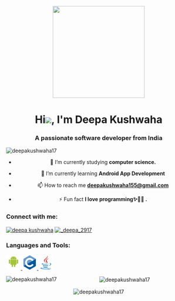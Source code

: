 <div align="center">
<img src="https://i.pinimg.com/originals/9a/68/71/9a68716efc331fcc84e3a4ce5f23d18d.png" height="250px" width="250px"/>
<h1 align="center">Hi<img src="https://raw.githubusercontent.com/MartinHeinz/MartinHeinz/master/wave.gif" width="30px">, I'm Deepa Kushwaha</h1>
<h3 align="center">A passionate software developer from India</h3>


<p align="left"> <img src="https://komarev.com/ghpvc/?username=deepakushwaha17&label=Profile%20views&color=0e75b6&style=flat" alt="deepakushwaha17" /> </p>

- 🔭 I’m currently studying **computer science.**

- 🌱 I’m currently learning **Android App Development**

- 📫 How to reach me **deepakushwaha155@gmail.com**

- ⚡ Fun fact **I love programming✨👩‍💻 .**

<h3 align="left">Connect with me:</h3>
<p align="left">
<a href="https://linkedin.com/in/deepa kushwaha" target="blank"><img align="center" src="https://raw.githubusercontent.com/rahuldkjain/github-profile-readme-generator/master/src/images/icons/Social/linked-in-alt.svg" alt="deepa kushwaha" height="30" width="40" /></a>
<a href="https://instagram.com/_deepa_2917" target="blank"><img align="center" src="https://raw.githubusercontent.com/rahuldkjain/github-profile-readme-generator/master/src/images/icons/Social/instagram.svg" alt="_deepa_2917" height="30" width="40" /></a>
</p>

<h3 align="left">Languages and Tools:</h3>
<p align="left"> <a href="https://developer.android.com" target="_blank" rel="noreferrer"> <img src="https://raw.githubusercontent.com/devicons/devicon/master/icons/android/android-original-wordmark.svg" alt="android" width="40" height="40"/> </a> <a href="https://www.cprogramming.com/" target="_blank" rel="noreferrer"> <img src="https://raw.githubusercontent.com/devicons/devicon/master/icons/c/c-original.svg" alt="c" width="40" height="40"/> </a> <a href="https://www.java.com" target="_blank" rel="noreferrer"> <img src="https://raw.githubusercontent.com/devicons/devicon/master/icons/java/java-original.svg" alt="java" width="40" height="40"/> </a> </p>

<p><img align="left" src="https://github-readme-stats.vercel.app/api/top-langs?username=deepakushwaha17&show_icons=true&locale=en&layout=compact" alt="deepakushwaha17" /></p>

<p>&nbsp;<img align="center" src="https://github-readme-stats.vercel.app/api?username=deepakushwaha17&show_icons=true&locale=en" alt="deepakushwaha17" /></p>

<p><img align="center" src="https://github-readme-streak-stats.herokuapp.com/?user=deepakushwaha17&" alt="deepakushwaha17" /></p>
